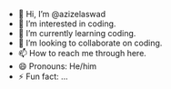 - 👋 Hi, I’m @azizelaswad
- 👀 I’m interested in coding.
- 🌱 I’m currently learning coding.
- 💞️ I’m looking to collaborate on coding.
- 📫 How to reach me through here.
- 😄 Pronouns: He/him
- ⚡ Fun fact: ...

<!---
azizelaswad/azizelaswad is a ✨ special ✨ repository because its `README.md` (this file) appears on your GitHub profile.
You can click the Preview link to take a look at your changes.
--->
